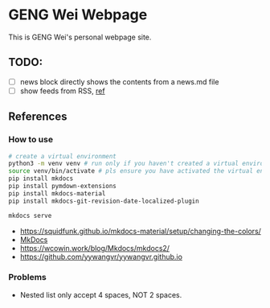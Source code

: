# GENG Wei Webpage

This is GENG Wei's personal webpage site.


## TODO:

- [ ] news block directly shows the contents from a news.md file
- [ ] show feeds from RSS, [ref](https://docs.rsshub.app/ecosystem)

## References

### How to use

```bash
# create a virtual environment
python3 -m venv venv # run only if you haven't created a virtual environment
source venv/bin/activate # pls ensure you have activated the virtual environment, or mkdocs can not find the installed packages
pip install mkdocs
pip install pymdown-extensions
pip install mkdocs-material
pip install mkdocs-git-revision-date-localized-plugin

mkdocs serve
```
- https://squidfunk.github.io/mkdocs-material/setup/changing-the-colors/
- [MkDocs](https://www.mkdocs.org/)
- https://wcowin.work/blog/Mkdocs/mkdocs2/
- https://github.com/yywangvr/yywangvr.github.io


### Problems

- Nested list only accept 4 spaces, NOT 2 spaces.